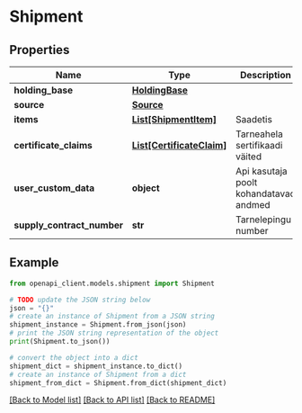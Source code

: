 # Shipment


## Properties

Name | Type | Description | Notes
------------ | ------------- | ------------- | -------------
**holding_base** | [**HoldingBase**](HoldingBase.md) |  | 
**source** | [**Source**](Source.md) |  | 
**items** | [**List[ShipmentItem]**](ShipmentItem.md) | Saadetis | 
**certificate_claims** | [**List[CertificateClaim]**](CertificateClaim.md) | Tarneahela sertifikaadi väited | [optional] 
**user_custom_data** | **object** | Api kasutaja poolt kohandatavad andmed | [optional] 
**supply_contract_number** | **str** | Tarnelepingu number | [optional] 

## Example

```python
from openapi_client.models.shipment import Shipment

# TODO update the JSON string below
json = "{}"
# create an instance of Shipment from a JSON string
shipment_instance = Shipment.from_json(json)
# print the JSON string representation of the object
print(Shipment.to_json())

# convert the object into a dict
shipment_dict = shipment_instance.to_dict()
# create an instance of Shipment from a dict
shipment_from_dict = Shipment.from_dict(shipment_dict)
```
[[Back to Model list]](../README.md#documentation-for-models) [[Back to API list]](../README.md#documentation-for-api-endpoints) [[Back to README]](../README.md)


